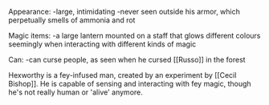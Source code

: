 Appearance:
-large, intimidating 
-never seen outside his armor, which perpetually smells of ammonia and rot

Magic items:
-a large lantern mounted on a staff that glows different colours seemingly when interacting with different kinds of magic

Can:
-can curse people, as seen when he cursed [[Russo]] in the forest

Hexworthy is a fey-infused man, created by an experiment by [[Cecil Bishop]]. He is capable of sensing and interacting with fey magic, though he's not really human or 'alive' anymore.